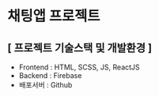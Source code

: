 <h1>채팅앱 프로젝트</h1>
<h2>[ 프로젝트 기술스택 및 개발환경 ]</h2>
<ul>
  <li>Frontend : HTML, SCSS, JS, ReactJS</li>
  <li>Backend : Firebase</li>
  <li>배포서버 : Github</li>
</ul>

